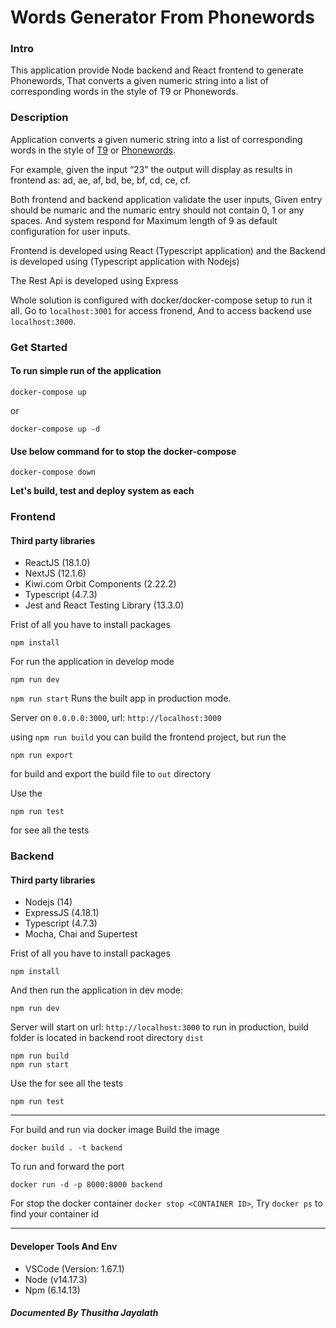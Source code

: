 # Words Generator From Phonewords

### Intro

This application provide Node backend and React frontend to generate Phonewords, That converts a given numeric string
into a list of corresponding words in the style of T9 or Phonewords.

### Description

Application converts a given numeric string into a list of corresponding words in the style of [T9](<https://en.wikipedia.org/wiki/T9_(predictive_text)>) or [Phonewords](https://en.wikipedia.org/wiki/Phoneword).

For example, given the input “23” the output will display as results in frontend as: ad, ae, af, bd, be, bf, cd, ce, cf.

Both frontend and backend application validate the user inputs, Given entry should be numaric and the numaric entry should not contain 0, 1 or any spaces. And system respond for Maximum length of 9 as default configuration for user inputs.

Frontend is developed using React (Typescript application) and the Backend is developed using (Typescript application with Nodejs)

The Rest Api is developed using Express

Whole solution is configured with docker/docker-compose setup to run it all. Go to `localhost:3001` for access fronend, And to access backend use `localhost:3000`.

### Get Started

#### To run simple run of the application

```
docker-compose up
```

or

```
docker-compose up -d
```

#### Use below command for to stop the docker-compose

```
docker-compose down
```


**Let's build, test and deploy system as each**


### Frontend

#### Third party libraries

- ReactJS (18.1.0)
- NextJS (12.1.6)
- Kiwi.com Orbit Components (2.22.2)
- Typescript (4.7.3)
- Jest and React Testing Library (13.3.0)

Frist of all you have to install packages 
```
npm install 
```
For run the application in develop mode
```
npm run dev
```

`npm run start` Runs the built app in production mode.

Server on `0.0.0.0:3000`, url: `http://localhost:3000`

using `npm run build` you can build the frontend project, but run the 
```
npm run export
```
for build and export the build file to `out` directory

Use the  
```
npm run test
```
for see all the tests

### Backend

#### Third party libraries

- Nodejs (14)
- ExpressJS (4.18.1)
- Typescript (4.7.3)
- Mocha, Chai and Supertest

Frist of all you have to install packages 
```
npm install 
```

And then run the application in dev mode:
```
npm run dev 
```
Server will start on url: `http://localhost:3000`
to run in production, build folder is located in backend root directory `dist`
```
npm run build
npm run start
```

Use the for see all the tests
```
npm run test
```

-----
For build and run via docker image
Build the image
```
docker build . -t backend
```
To run and forward the port
```
docker run -d -p 8000:8000 backend
```
For stop the docker container  `docker stop <CONTAINER ID>`, Try `docker ps` to find your container id

-----


#### Developer Tools And Env

- VSCode (Version: 1.67.1)
- Node (v14.17.3)
- Npm (6.14.13)

##### Documented By _Thusitha Jayalath_
